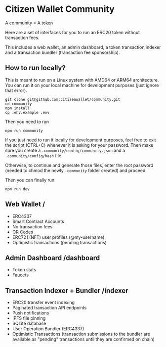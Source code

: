 # Citizen Wallet Community

A community = A token

Here are a set of interfaces for you to run an ERC20 token without transaction fees.

This includes a web wallet, an admin dashboard, a token transaction indexer and a transaction bundler (transaction fee sponsorship).

## How to run locally?

This is meant to run on a Linux system with AMD64 or ARM64 architecture.
You can run it on your local machine for development purposes (just ignore that error).

```
git clone git@github.com:citizenwallet/community.git
cd community
npm install
cp .env.example .env
```

Then you need to run

```
npm run community
```

If you just need to run it locally for development purposes, feel free to exit the script (CTRL+C) whenever it is asking for your password. Then make sure you create a `.community/config/community.json` and a `.community/config/hash` file.

Otherwise, to continue and generate those files, enter the root password (needed to chmod the newly `.community` folder created) and proceed.

Then you can finally run

```
npm run dev
```

## Web Wallet /

- ERC4337
- Smart Contract Accounts
- No transaction fees
- QR Codes
- ERC721 (NFT) user profiles (@my-username)
- Optimistic transactions (pending transactions)

## Admin Dashboard /dashboard

- Token stats
- Faucets

## Transaction Indexer + Bundler /indexer

- ERC20 transfer event indexing
- Paginated transaction API endpoints
- Push notifications
- IPFS file pinning
- SQLite database
- User Operation Bundler (ERC4337)
- Optimistic Transactions (transaction submissions to the bundler are available as "pending" transactions until they are confirmed on chain)
